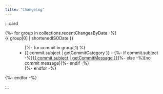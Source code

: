 ```yaml
---
title: "Changelog"
---
```


:::card
<dl>
{%- for group in collections.recentChangesByDate -%}
  <dt>{{ group[0] | shortenedISODate }}</dt>
  <dd>
    <ul>
      {%- for commit in group[1] %}
      <li data-date-rel="{{ commit.committerDateRel }}" data-date="{{ commit.committerDate }}" data-commit="{{ commit.hash }}" data-category="{{ commit.subject | getCommitCategory }}"><span class="inline-card" data-category="{{ commit.subject | getCommitCategory }}">{{ commit.subject | getCommitCategory }}</span> - {%- if commit.subject -%}<a aria-label="View commit on Github" class="no-style" href="https://github.com/{{ site.github.username }}/{{ site.github.repo }}/commit/{{ commit.hash }}">{{ commit.subject | getCommitMessage }}</a>{%- else -%}[no commit message]{%- endif -%}
        </li>
      {%- endfor -%}
    </ul>
  </dd>
{%- endfor -%}
</dl>
:::